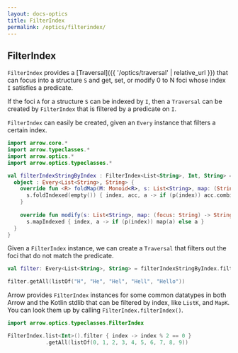 ```yaml
---
layout: docs-optics
title: FilterIndex
permalink: /optics/filterindex/
---
```


## FilterIndex


`FilterIndex` provides a [Traversal]({{ '/optics/traversal' | relative_url }}) that can focus into a structure `S` and get, set, or modify 0 to N foci whose index `I` satisfies a predicate.

If the foci `A` for a structure `S` can be indexed by `I`, then a `Traversal` can be created by `FilterIndex` that is filtered by a predicate on `I`.

`FilterIndex` can easily be created, given an `Every` instance that filters a certain index.

```kotlin
import arrow.core.*
import arrow.typeclasses.*
import arrow.optics.*
import arrow.optics.typeclasses.*

val filterIndexStringByIndex : FilterIndex<List<String>, Int, String> = FilterIndex { p ->
  object : Every<List<String>, String> {
    override fun <R> foldMap(M: Monoid<R>, s: List<String>, map: (String) -> R): R = M.run {
      s.foldIndexed(empty()) { index, acc, a -> if (p(index)) acc.combine(map(a)) else acc }
    }
  
    override fun modify(s: List<String>, map: (focus: String) -> String): List<String> =
      s.mapIndexed { index, a -> if (p(index)) map(a) else a }
  }
}
```

Given a `FilterIndex` instance, we can create a `Traversal` that filters out the foci that do not match the predicate.

```kotlin
val filter: Every<List<String>, String> = filterIndexStringByIndex.filter { index -> index > 3 }

filter.getAll(listOf("H", "He", "Hel", "Hell", "Hello"))
```

Arrow provides `FilterIndex` instances for some common datatypes in both Arrow and the Kotlin stdlib that can be filtered by index, like `ListK`, and `MapK`. You can look them up by calling `FilterIndex.filterIndex()`.

```kotlin
import arrow.optics.typeclasses.FilterIndex

FilterIndex.list<Int>().filter { index -> index % 2 == 0 }
            .getAll(listOf(0, 1, 2, 3, 4, 5, 6, 7, 8, 9))
```
